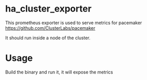 # ha_cluster_exporter

This prometheus exporter is used to serve metrics for pacemaker https://github.com/ClusterLabs/pacemaker

It should run inside a node of the cluster.

# Usage

Build the binary and run it, it will expose the metrics
